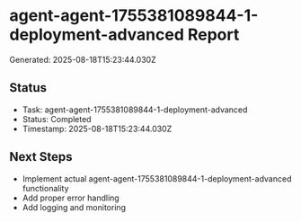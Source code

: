 # agent-agent-1755381089844-1-deployment-advanced Report

Generated: 2025-08-18T15:23:44.030Z

## Status
- Task: agent-agent-1755381089844-1-deployment-advanced
- Status: Completed
- Timestamp: 2025-08-18T15:23:44.030Z

## Next Steps
- Implement actual agent-agent-1755381089844-1-deployment-advanced functionality
- Add proper error handling
- Add logging and monitoring
